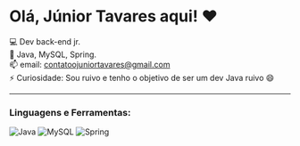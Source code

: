 # Olá, Júnior Tavares aqui! ❤️  
💻 Dev back-end jr.  
🌱 Java, MySQL, Spring.  
📫 email: [contatoojuniortavares@gmail.com](mailto:contatoojuniortavares@gmail.com)  
⚡ Curiosidade: Sou ruivo e tenho o objetivo de ser um dev Java ruivo 😄  

---

### Linguagens e Ferramentas:

<img src="https://img.shields.io/badge/Java-ED8B00?style=for-the-badge&logo=java&logoColor=white" alt="Java" />  
<img src="https://img.shields.io/badge/MySQL-4479A1?style=for-the-badge&logo=mysql&logoColor=white" alt="MySQL" />  
<img src="https://img.shields.io/badge/Spring-6DB33F?style=for-the-badge&logo=spring&logoColor=white" alt="Spring" />  




